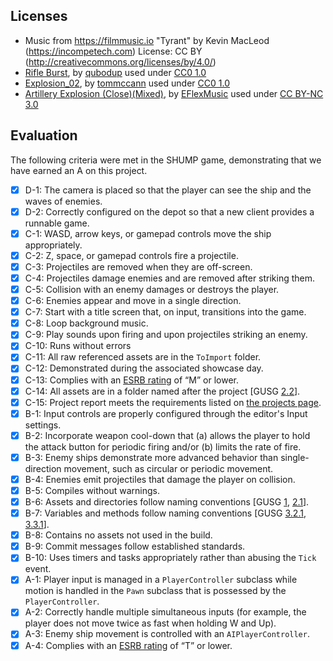 
## Licenses 
- Music from https://filmmusic.io "Tyrant" by Kevin MacLeod (https://incompetech.com) License: CC BY (http://creativecommons.org/licenses/by/4.0/)
- [Rifle Burst](https://freesound.org/s/482120/), by [qubodup](https://freesound.org/people/qubodup/sounds/482120/) used under [CC0 1.0](https://creativecommons.org/publicdomain/zero/1.0/)
- [Explosion_02](https://freesound.org/s/235968/), by [tommccann](https://freesound.org/people/tommccann/sounds/235968/) used under [CC0 1.0](http://creativecommons.org/publicdomain/zero/1.0/)
- [Artillery Explosion (Close)(Mixed)](https://freesound.org/388528/), by [EFlexMusic](https://freesound.org/people/EFlexMusic/sounds/388528/) used under [CC BY-NC 3.0](https://creativecommons.org/licenses/by-nc/3.0/)

## Evaluation 
The following criteria were met in the SHUMP game, demonstrating that we have earned an A on this project.
<!--
        This is a Markdown output of specifications grading criteria. Note that " - [ ]" is Markdown 
        syntax for a checkbox list item. To "fill in" the checkbox, put an 'x' within the square brackets,
        as in, " - [x]". Many markdown preview systems, including GitHub's, will render this as a checkbox.
        -->
- [X] D-1: The camera is placed so that the player can see the ship and the waves
             of enemies.
- [X] D-2: Correctly configured on the depot so that a new client provides a runnable game.
- [X] C-1: WASD, arrow keys, or gamepad controls move the ship appropriately.
- [X] C-2: Z, space, or gamepad controls fire a projectile.
- [X] C-3: Projectiles are removed when they are off-screen.
- [X] C-4: Projectiles damage enemies and are removed after striking them.
- [X] C-5: Collision with an enemy damages or destroys the player.
- [X] C-6: Enemies appear and move in a single direction.
- [X] C-7: Start with a title screen that, on input, transitions into the game.
- [X] C-8: Loop background music.
- [X] C-9: Play sounds upon firing and upon projectiles striking an enemy.
- [X] C-10: Runs without errors
- [X] C-11: All raw referenced assets are in the <code>ToImport</code> folder.
- [X] C-12: Demonstrated during the associated showcase day.
- [X] C-13: Complies with an <a href="http://www.esrb.org/ratings/">ESRB rating</a> of &ldquo;M&rdquo; or lower.
- [X] C-14: All assets are in a folder named after the project [GUSG&nbsp;<a href="https://github.com/Allar/ue4-style-guide#structure-top-level">2.2</a>].
- [X] C-15: Project report meets the requirements listed on <a href="https://www.cs.bsu.edu/~pvgestwicki/courses/cs315Fa19/project">the projects page</a>.
- [X] B-1: Input controls are properly configured through the editor's Input settings.
- [X] B-2: Incorporate weapon cool-down that (a) allows the player to hold
         the attack button for periodic firing and/or (b) limits the rate of fire.
- [X] B-3: Enemy ships demonstrate more advanced behavior than single-direction movement,
          such as circular or periodic movement.
- [X] B-4: Enemies emit projectiles that damage the player on collision.
- [X] B-5: Compiles without warnings.
- [X] B-6: Assets and directories follow naming conventions [GUSG&nbsp;<a href="https://github.com/Allar/ue4-style-guide#anc">1</a>, <a href="https://github.com/Allar/ue4-style-guide#21-folder-names-">2.1</a>].
- [X] B-7: Variables and methods follow naming conventions [GUSG&nbsp;<a href="https://github.com/Allar/ue4-style-guide#321-naming-">3.2.1</a>, <a href="https://github.com/Allar/ue4-style-guide#321-naming-">3.3.1</a>].
- [X] B-8: Contains no assets not used in the build.
- [X] B-9: Commit messages follow established standards.
- [X] B-10: Uses timers and tasks appropriately rather than abusing the <code>Tick</code> event.
- [X] A-1: Player input is managed in a <code>PlayerController</code> subclass while 
         motion is handled in the <code>Pawn</code> subclass that is possessed by
         the <code>PlayerController</code>.
- [X] A-2: Correctly handle multiple simultaneous inputs (for example, the player
         does not move twice as fast when holding W and Up).
- [X] A-3: Enemy ship movement is controlled with an <code>AIPlayerController</code>.
- [X] A-4: Complies with an <a href="http://www.esrb.org/ratings/">ESRB rating</a> of &ldquo;T&rdquo; or lower.
